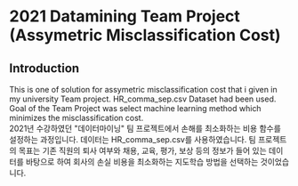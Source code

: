 # 2021 Datamining Team Project (Assymetric Misclassification Cost)

## Introduction

This is one of solution for assymetric misclassification cost that i given in my university Team project.
HR_comma_sep.csv Dataset had been used. 
Goal of the Team Project was select machine learning method which minimizes the misclassification cost.
<br>
2021년 수강하였던 "데이터마이닝" 팀 프로젝트에서 손해를 최소화하는 비용 함수를 설정하는 과정입니다.
데이터는 HR_comma_sep.csv를 사용하였습니다.
팀 프로젝트의 목표는 기존 직원의 퇴사 여부와 채용, 교육, 평가, 보상 등의 정보가 들어 있는 데이터를 바탕으로 하여 회사의 손실 비용을 최소화하는 지도학습 방법을 선택하는 것이었습니다. 
